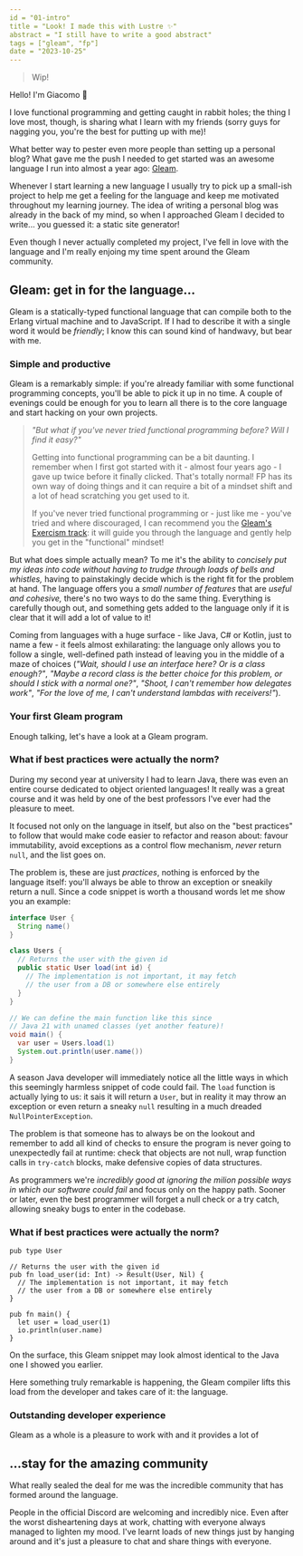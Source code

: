 ```yaml
---
id = "01-intro"
title = "Look! I made this with Lustre ✨"
abstract = "I still have to write a good abstract"
tags = ["gleam", "fp"]
date = "2023-10-25"
---
```


> Wip!

Hello! I'm Giacomo 👋

I love functional programming and getting caught in rabbit holes; the thing I
love most, though, is sharing what I learn with my friends (sorry guys for
nagging you, you're the best for putting up with me)!

What better way to pester even more people than setting up a personal blog?
What gave me the push I needed to get started was an awesome language I run into
almost a year ago: [Gleam](https://gleam.run).

Whenever I start learning a new language I usually try to pick up a small-ish
project to help me get a feeling for the language and keep me motivated
throughout my learning journey.
The idea of writing a personal blog was already in the back of my mind, so when
I approached Gleam I decided to write... you guessed it: a static site
generator!

Even though I never actually completed my project, I've fell in love with the
language and I'm really enjoing my time spent around the Gleam community.

## Gleam: get in for the language...

Gleam is a statically-typed functional language that can compile both to the
Erlang virtual machine and to JavaScript.
If I had to describe it with a single word it would be _friendly_; I know this
can sound kind of handwavy, but bear with me.

### Simple and productive

Gleam is a remarkably simple: if you're already familiar with some
functional programming concepts, you'll be able to pick it up in no time.
A couple of evenings could be enough for you to learn all there is to the core
language and start hacking on your own projects.

> _"But what if you've never tried functional programming before?_
> _Will I find it easy?"_
>
> Getting into functional programming can be a bit daunting.
> I remember when I first got started with it - almost four years ago - I
> gave up twice before it finally clicked.
> That's totally normal! FP has its own way of doing things and it can require a
> bit of a mindset shift and a lot of head scratching you get used to it.
>
> If you've never tried functional programming or - just like me - you've tried
> and where discouraged, I can recommend you the
> [Gleam's Exercism track](https://exercism.org/tracks/gleam/concepts): it will
> guide you through the language and gently help you get in the "functional"
> mindset!

But what does simple actually mean? To me it's the ability to _concisely put my_
_ideas into code without having to trudge through loads of bells and whistles,_
having to painstakingly decide which is the right fit for the problem at
hand.
The language offers you a _small number of features_ that are _useful and cohesive,_
there's no two ways to do the same thing.
Everything is carefully though out, and something gets added to the
language only if it is clear that it will add a lot of value to it!

Coming from languages with a huge surface - like Java, C# or Kotlin, just to
name a few - it feels almost exhilarating: the language only allows you to
follow a single, well-defined path instead of leaving you in the middle of a
maze of choices
(_"Wait, should I use an interface here? Or is a class enough?"_,
_"Maybe a record class is the better choice for this problem, or should I stick with a normal one?"_,
_"Shoot, I can't remember how delegates work"_,
_"For the love of me, I can't understand lambdas with receivers!"_).

### Your first Gleam program

Enough talking, let's have a look at a Gleam program.

### What if best practices were actually the norm?

During my second year at university I had to learn Java, there was even an entire
course dedicated to object oriented languages! It really was a great course
and it was held by one of the best professors I've ever had the pleasure to meet.

It focused not only on the language in itself, but also on the "best practices"
to follow that would make code easier to refactor and reason about: favour
immutability, avoid exceptions as a control flow mechanism,
_never_ return `null`, and the list goes on.

The problem is, these are just _practices_, nothing is enforced by the language
itself: you'll always be able to throw an exception or sneakily return a null.
Since a code snippet is worth a thousand words let me show you an example:

```java
interface User {
  String name()
}

class Users {
  // Returns the user with the given id
  public static User load(int id) {
    // The implementation is not important, it may fetch
    // the user from a DB or somewhere else entirely
  }
}

// We can define the main function like this since
// Java 21 with unamed classes (yet another feature)!
void main() {
  var user = Users.load(1)
  System.out.println(user.name())
}
```

A season Java developer will immediately notice all the little ways in which
this seemingly harmless snippet of code could fail. The `load` function is
actually lying to us: it sais it will return a `User`, but in reality it may
throw an exception or even return a sneaky `null` resulting in a much dreaded
`NullPointerException`.

The problem is that someone has to always be on the lookout and remember to add
all kind of checks to ensure the program is never going to unexpectedly fail at
runtime: check that objects are not null, wrap function calls in `try-catch`
blocks, make defensive copies of data structures.

As programmers we're _incredibly good at ignoring the milion possible ways in_
_which our software could fail_ and focus only on the happy path. Sooner or
later, even the best programmer will forget a null check or a try catch,
allowing sneaky bugs to enter in the codebase.

### What if best practices were actually the norm?

```gleam
pub type User

// Returns the user with the given id
pub fn load_user(id: Int) -> Result(User, Nil) {
  // The implementation is not important, it may fetch
  // the user from a DB or somewhere else entirely
}

pub fn main() {
  let user = load_user(1)
  io.println(user.name)
}
```

On the surface, this Gleam snippet may look almost identical to the Java one I
showed you earlier.

Here something truly remarkable is happening, the Gleam compiler lifts this load
from the developer and takes care of it: the language.

### Outstanding developer experience

Gleam as a whole is a pleasure to work with and it provides a lot of 

## ...stay for the amazing community

What really sealed the deal for me was the incredible community that has formed
around the language.

People in the official Discord are welcoming and incredibly nice.
Even after the worst disheartening days at work, chatting with everyone always
managed to lighten my mood.
I've learnt loads of new things just by hanging around and it's just a pleasure
to chat and share things with everyone.
